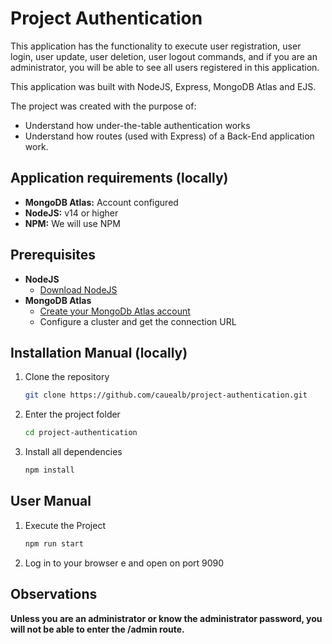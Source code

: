 # Project Authentication

This application has the functionality to execute user registration, user login, user update, user deletion, user logout commands, and if you are an administrator, you will be able to see all users registered in this application.

This application was built with NodeJS, Express, MongoDB Atlas and EJS.

The project was created with the purpose of: 

- Understand how under-the-table authentication works
- Understand how routes (used with Express) of a Back-End application work.


## Application requirements (locally)
- **MongoDB Atlas:** Account configured 
- **NodeJS:** v14 or higher
- **NPM:** We will use NPM

## Prerequisites
- **NodeJS**
    - [Download NodeJS](https://nodejs.org/en/download/package-manager)
- **MongoDB Atlas**
     - [Create your MongoDb Atlas account](https://www.mongodb.com/pt-br/lp/cloud/atlas/try4?utm_source=google&utm_campaign=search_gs_pl_evergreen_atlas_core_retarget-brand_gic-null_amers-all_ps-all_desktop_eng_lead&utm_term=mongodb&utm_medium=cpc_paid_search&utm_ad=e&utm_ad_campaign_id=14412646314&adgroup=131761122172&cq_cmp=14412646314&gad_source=1&gclid=CjwKCAjwx4O4BhAnEiwA42SbVKpj-PLsrmH3xpWnAjE0W83voAHsBUIIGlWEk8IGRDi8f6H5eJOJqBoCB7MQAvD_BwE)
     - Configure a cluster and get the connection URL

## Installation Manual (locally)
1. Clone the repository
    ```bash
    git clone https://github.com/cauealb/project-authentication.git
    ```
2. Enter the project folder
    ```bash
    cd project-authentication
    ```

3. Install all dependencies 
    ```bash
    npm install
    ```

## User Manual

1. Execute the Project
    ```bash
    npm run start
    ```

2. Log in to your browser e and open on port 9090

## Observations

**Unless you are an administrator or know the administrator password, you will not be able to enter the /admin route.**
